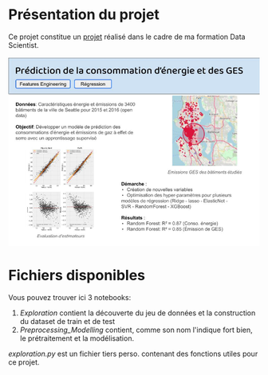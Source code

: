 # Présentation du projet 

Ce projet constitue un [projet](https://openclassrooms.com/fr/paths/164/projects/629/assignment) réalisé dans le cadre de ma formation Data Scientist. <br> <br>
![](https://github.com/MavielS/emissions-energy-ges-seattle/blob/master/in-a-nutshell.jpg)


# Fichiers disponibles

Vous pouvez trouver ici 3 notebooks:
1. *Exploration* contient la découverte du jeu de données et la construction du dataset de train et de test
2. *Preprocessing_Modelling* contient, comme son nom l'indique fort bien, le prétraitement et la modélisation.

*exploration.py* est un fichier tiers perso. contenant des fonctions utiles pour ce projet.
